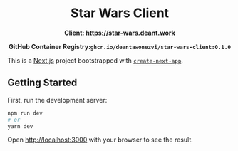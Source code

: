 <div align="center">

# Star Wars Client


**Client: https://star-wars.deant.work**

**GitHub Container Registry:`ghcr.io/deantawonezvi/star-wars-client:0.1.0`**

</div>


This is a [Next.js](https://nextjs.org/) project bootstrapped with [`create-next-app`](https://github.com/vercel/next.js/tree/canary/packages/create-next-app).

## Getting Started

First, run the development server:

```bash
npm run dev
# or
yarn dev
```

Open [http://localhost:3000](http://localhost:3000) with your browser to see the result.
